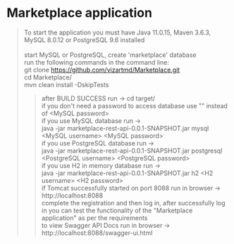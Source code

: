# Marketplace application
> To start the application you must have Java 11.0.15, Maven 3.6.3, MySQL 8.0.12 or PostgreSQL 9.6 installed<br /><br />
> start MySQL or PostgreSQL, create 'marketplace' database<br />
> run the following commands in the command line:<br />
> git clone https://github.com/vizartmd/Marketplace.git<br />
> cd Marketplace/<br />
> mvn clean install -DskipTests<br />
> > after BUILD SUCCESS run ->
> cd target/<br />
> > if you don't need a password to access database use "" instead of \<MySQL password\><br />
> > if you use MySQL database run -> <br />
> java -jar marketplace-rest-api-0.0.1-SNAPSHOT.jar mysql \<MySQL username\> \<MySQL password\><br />
> > if you use PostgreSQL database run -><br />
> java -jar marketplace-rest-api-0.0.1-SNAPSHOT.jar postgresql \<PostgreSQL username\> \<PostgreSQL password\><br />
> > if you use H2 in memory database run -><br />
> java -jar marketplace-rest-api-0.0.1-SNAPSHOT.jar h2 \<H2 username\> \<H2 password\><br />
> if Tomcat successfully started on port 8088 run in browser -><br />
> http://localhost:8088<br />
> > complete the registration and then log in, after successfully log in you can test the functionality of the "Marketplace application" as per the requirements<br />
> > to view Swagger API Docs run in browser -> http://localhost:8088/swagger-ui.html





